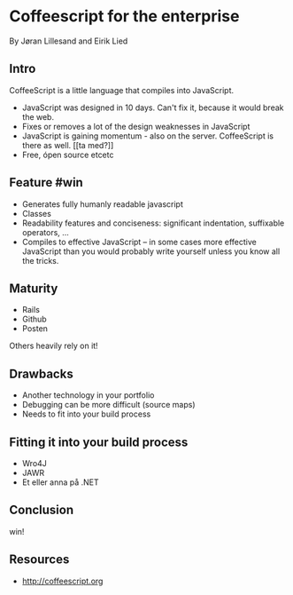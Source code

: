 # Coffeescript for the enterprise
By Jøran Lillesand and Eirik Lied

## Intro
CoffeeScript is a little language that compiles into JavaScript.

  - JavaScript was designed in 10 days. Can't fix it, because it would break the web.
  - Fixes or removes a lot of the design weaknesses in JavaScript
  - JavaScript is gaining momentum - also on the server. CoffeeScript is there as well. [[ta med?]]
  - Free, ópen source etcetc

## Feature #win
  - Generates fully humanly readable javascript
  - Classes
  - Readability features and conciseness: significant indentation, suffixable operators, ...
  - Compiles to effective JavaScript – in some cases more effective JavaScript than you would probably write yourself unless you know all the tricks.

## Maturity
  - Rails
  - Github
  - Posten

Others heavily rely on it!

## Drawbacks
  - Another technology in your portfolio
  - Debugging can be more difficult (source maps)
  - Needs to fit into your build process

## Fitting it into your build process
  - Wro4J
  - JAWR
  - Et eller anna på .NET

## Conclusion
win!

## Resources
  - http://coffeescript.org
